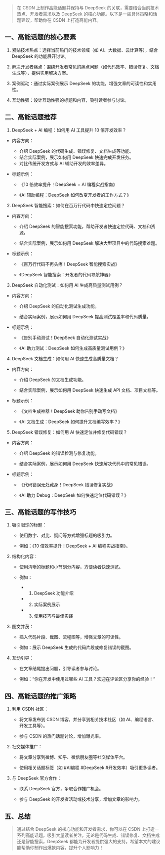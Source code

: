 >在 CSDN 上制作高能话题并保持与 DeepSeek 的关联，需要结合当前技术热点、开发者需求以及 DeepSeek 的核心功能。以下是一些具体策略和话题建议，帮助你在 CSDN 上打造高能内容。

## 一、高能话题的核心要素
1. 紧贴技术热点：选择当前热门的技术领域（如 AI、大数据、云计算等），结合 DeepSeek 的功能展开讨论。

2. 解决开发者痛点：围绕开发者常见的痛点问题（如代码效率、错误修复、文档生成等），提供实用解决方案。

3. 案例驱动：通过实际案例展示 DeepSeek 的功能，增强文章的可读性和实用性。

4. 互动性强：设计互动性强的标题和内容，吸引读者参与讨论。

## 二、高能话题推荐
1. DeepSeek + AI 编程：如何用 AI 工具提升 10 倍开发效率？
- 内容方向：

  - 介绍 DeepSeek 的代码生成、错误修复、文档生成等功能。
  - 结合实际案例，展示如何用 DeepSeek 快速完成开发任务。
  - 对比传统开发方式与 AI 辅助开发的效率差异。

- 标题示例：

   - 《10 倍效率提升！DeepSeek + AI 编程实战指南》

   - 《AI 辅助编程：DeepSeek 如何改变开发者的工作方式？》

2. DeepSeek 智能搜索：如何在百万行代码中快速定位问题？
- 内容方向：

  - 介绍 DeepSeek 的智能搜索功能，帮助开发者快速定位代码、文档和资源。

  - 结合实际案例，展示如何用 DeepSeek 解决大型项目中的代码搜索难题。

- 标题示例：

   - 《百万行代码不再头疼！DeepSeek 智能搜索实战》

   - 《DeepSeek 智能搜索：开发者的代码导航神器》

3. DeepSeek 自动化测试：如何用 AI 生成高质量测试用例？
- 内容方向：

   - 介绍 DeepSeek 的自动化测试生成功能。

   - 结合实际案例，展示如何用 DeepSeek 提高测试覆盖率和代码质量。

- 标题示例：

   - 《告别手动测试！DeepSeek 自动化测试实战》

   - 《AI 助力测试：DeepSeek 如何生成高质量测试用例？》

4. DeepSeek 文档生成：如何用 AI 快速生成高质量文档？
- 内容方向：

   - 介绍 DeepSeek 的文档生成功能。

   - 结合实际案例，展示如何用 DeepSeek 快速生成 API 文档、项目文档等。

- 标题示例：

   - 《文档生成神器！DeepSeek 助你告别手动写文档》

   - 《AI 文档生成：DeepSeek 如何提升文档编写效率？》

5. DeepSeek 错误修复：如何用 AI 快速定位并修复代码错误？
- 内容方向：

   - 介绍 DeepSeek 的错误检测与修复功能。

   - 结合实际案例，展示如何用 DeepSeek 快速解决代码中的常见错误。

- 标题示例：

   - 《代码错误无处藏身！DeepSeek 错误修复实战》

   - 《AI 助力 Debug：DeepSeek 如何快速定位代码错误？》

## 三、高能话题的写作技巧
1. 吸引眼球的标题：

   - 使用数字、对比、疑问等方式增强标题的吸引力。

   - 例如：《10 倍效率提升！DeepSeek + AI 编程实战指南》。

2. 结构化内容：

   - 使用清晰的标题和小节划分内容，方便读者快速浏览。

   - 例如：

      - 1. DeepSeek 功能介绍
   
      - 2. 实际案例展示
   
      - 3. 使用技巧与最佳实践

3. 图文并茂：

   - 插入代码片段、截图、流程图等，增强文章的可读性。

   - 例如：展示 DeepSeek 生成的代码片段或修复错误的截图。

4. 互动引导：

   - 在文章结尾提出问题，引导读者参与讨论。

   - 例如：“你在开发中使用过哪些 AI 工具？欢迎在评论区分享你的经验！”

## 四、高能话题的推广策略
1. 利用 CSDN 社区：

   - 将文章发布到 CSDN 博客，并分享到相关技术社区（如 AI、编程语言、开发工具等）。

   - 参与 CSDN 的热门话题讨论，增加曝光率。

2. 社交媒体推广：

   - 将文章分享到微博、知乎、微信朋友圈等社交媒体平台。

   - 使用相关话题标签（如 #AI编程 #DeepSeek #开发效率）吸引更多读者。

3. 与 DeepSeek 官方合作：

   - 联系 DeepSeek 官方，争取合作推广机会。

   - 参与 DeepSeek 的开发者活动或技术分享，增加文章的影响力。

## 五、总结
>通过结合 DeepSeek 的核心功能和开发者需求，你可以在 CSDN 上打造一系列高能话题，吸引大量读者关注。无论是代码生成、错误修复、文档生成还是智能搜索，DeepSeek 都能为开发者提供强大的支持。希望本文的建议能帮助你制作出爆款内容，提升个人影响力！
